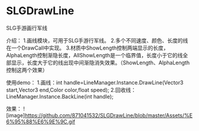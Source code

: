 # SLGDrawLine
SLG手游画行军线

介绍：
1.画线模块，可用于SLG手游行军线。
2.多个不同速度、颜色、长度的线在一个DrawCall中实现。
3.材质中ShowLength控制两端显示的长度，AlphaLength控制渐隐长度，AllShowLength是一个临界值，长度小于它的线全部显示，长度大于它的线出现中间渐隐消失效果。（ShowLength、AlphaLength控制这两个效果）

使用demo：
1.画线：int handle=LineManager.Instance.DrawLine(Vector3 start,Vector3 end,Color color,float speed);
2.回收线：LineManager.Instance.BackLine(int handle);

效果：
![image]https://github.com/871041532/SLGDrawLine/blob/master/Assets/%E6%95%88%E6%9E%9C.gif
